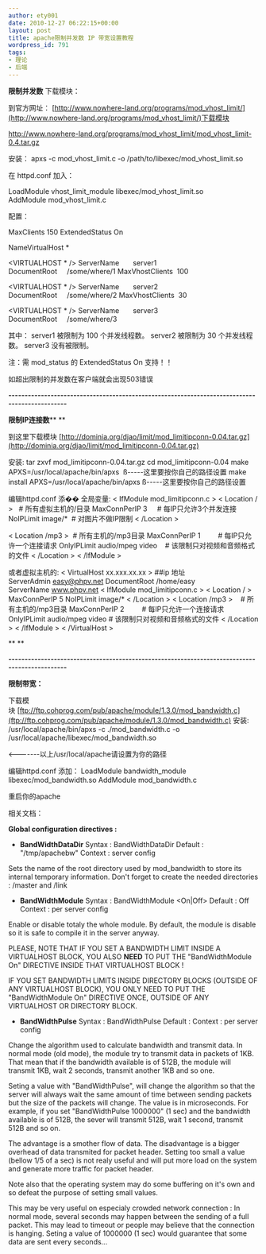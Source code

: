 ```yaml
---
author: ety001
date: 2010-12-27 06:22:15+00:00
layout: post
title: apache限制并发数 IP 带宽设置教程
wordpress_id: 791
tags:
- 理论
- 后端
---
```


**限制并发数**
下载模块：

到官方网址： [http://www.nowhere-land.org/programs/mod_vhost_limit/](http://www.nowhere-land.org/programs/mod_vhost_limit/)下载模块

http://www.nowhere-land.org/programs/mod_vhost_limit/mod_vhost_limit-0.4.tar.gz

安装：
apxs -c mod_vhost_limit.c -o /path/to/libexec/mod_vhost_limit.so

在 httpd.conf 加入：

LoadModule vhost_limit_module libexec/mod_vhost_limit.so
AddModule mod_vhost_limit.c

配置：

MaxClients 150
ExtendedStatus On

NameVirtualHost *

<VIRTUALHOST * />
ServerName       server1
DocumentRoot     /some/where/1
MaxVhostClients  100

<VIRTUALHOST * />
ServerName       server2
DocumentRoot     /some/where/2
MaxVhostClients  30

<VIRTUALHOST * />
ServerName       server3
DocumentRoot     /some/where/3

其中： server1 被限制为 100 个并发线程数。 server2 被限制为 30 个并发线程数。 server3 没有被限制。

注：需 mod_status 的 ExtendedStatus On 支持！！

如超出限制的并发数在客户端就会出现503错误

**<!-- more -->----------------------------------------------------------------------------------------------**

**限制****IP****连接数**** **

到这里下载模块 [http://dominia.org/djao/limit/mod_limitipconn-0.04.tar.gz](http://dominia.org/djao/limit/mod_limitipconn-0.04.tar.gz)

安装:
tar zxvf mod_limitipconn-0.04.tar.gz
cd mod_limitipconn-0.04
make APXS=/usr/local/apache/bin/apxs  ß-----这里要按你自己的路径设置
make install APXS=/usr/local/apache/bin/apxs ß-----这里要按你自己的路径设置

编辑httpd.conf
添��
全局变量:
< IfModule mod_limitipconn.c >
< Location / >   # 所有虚拟主机的/目录
MaxConnPerIP 3     # 每IP只允许3个并发连接
NoIPLimit image/*  # 对图片不做IP限制
< /Location >

< Location /mp3 >  # 所有主机的/mp3目录
MaxConnPerIP 1         # 每IP只允许一个连接请求
OnlyIPLimit audio/mpeg video    # 该限制只对视频和音频格式的文件
< /Location >
< /IfModule >

或者虚拟主机的:
< VirtualHost xx.xxx.xx.xx > ##ip 地址
ServerAdmin [easy@phpv.net](mailto:easy@phpv.net)
DocumentRoot /home/easy
ServerName www.phpv.net
< IfModule mod_limitipconn.c >
< Location / >
MaxConnPerIP 5
NoIPLimit image/*
< /Location >
< Location /mp3 >    # 所有主机的/mp3目录
MaxConnPerIP 2         # 每IP只允许一个连接请求
OnlyIPLimit audio/mpeg video # 该限制只对视频和音频格式的文件
< /Location >
< /IfModule >
< /VirtualHost >

** **

**----------------------------------------------------------------------------------------------**

**限制带宽：**

下载模块 [ftp://ftp.cohprog.com/pub/apache/module/1.3.0/mod_bandwidth.c](ftp://ftp.cohprog.com/pub/apache/module/1.3.0/mod_bandwidth.c)
安装:
/usr/local/apache/bin/apxs -c ./mod_bandwidth.c -o /usr/local/apache/libexec/mod_bandwidth.so

<-------以上/usr/local/apache请设置为你的路径

编辑httpd.conf
添加：
LoadModule bandwidth_module libexec/mod_bandwidth.so
AddModule mod_bandwidth.c

重启你的apache

相关文档：

**Global configuration directives :**




  * **BandWidthDataDir**
Syntax : BandWidthDataDir <directory>
Default : "/tmp/apachebw"
Context : server config


Sets the name of the root directory used by mod_bandwidth to store its internal temporary information. Don't forget to create the needed directories : <directory>/master and <directory>/link


  * **BandWidthModule**
Syntax : BandWidthModule <On|Off>
Default : Off
Context : per server config


Enable or disable totaly the whole module. By default, the module is disable so it is safe to compile it in the server anyway.

PLEASE, NOTE THAT IF YOU SET A BANDWIDTH LIMIT INSIDE A VIRTUALHOST BLOCK, YOU ALSO __NEED__ TO PUT THE "BandWidthModule On" DIRECTIVE INSIDE THAT VIRTUALHOST BLOCK !

IF YOU SET BANDWIDTH LIMITS INSIDE DIRECTORY BLOCKS (OUTSIDE OF ANY VIRTUALHOST BLOCK), YOU ONLY NEED TO PUT THE "BandWidthModule On" DIRECTIVE ONCE, OUTSIDE OF ANY VIRTUALHOST OR DIRECTORY BLOCK.


  * **BandWidthPulse**
Syntax : BandWidthPulse <microseconds>
Default :
Context : per server config


Change the algorithm used to calculate bandwidth and transmit data. In normal mode (old mode), the module try to transmit data in packets of 1KB. That mean that if the bandwidth available is of 512B, the module will transmit 1KB, wait 2 seconds, transmit another 1KB and so one.

Seting a value with "BandWidthPulse", will change the algorithm so that the server will always wait the same amount of time between sending packets but the size of the packets will change. The value is in microseconds. For example, if you set "BandWidthPulse 1000000" (1 sec) and the bandwidth available is of 512B, the sever will transmit 512B, wait 1 second, transmit 512B and so on.

The advantage is a smother flow of data. The disadvantage is a bigger overhead of data transmited for packet header. Setting too small a value (bellow 1/5 of a sec) is not realy useful and will put more load on the system and generate more traffic for packet header.

Note also that the operating system may do some buffering on it's own and so defeat the purpose of setting small values.

This may be very useful on especialy crowded network connection : In normal mode, several seconds may happen between the sending of a full packet. This may lead to timeout or people may believe that the connection is hanging. Seting a value of 1000000 (1 sec) would guarantee that some data are sent every seconds...

